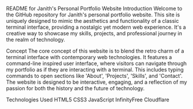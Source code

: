 README for Janith's Personal Portfolio Website
Introduction
Welcome to the GitHub repository for Janith's personal portfolio website. This site is uniquely designed to mimic the aesthetics and functionality of a classic terminal interface, providing a nostalgic yet modern web experience. It's a creative way to showcase my skills, projects, and professional journey in the realm of technology.

Concept
The core concept of this website is to blend the retro charm of a terminal interface with contemporary web technologies. It features a command-line inspired user interface, where visitors can navigate through my portfolio as if they are interacting with a terminal. This includes typing commands to open sections like 'About', 'Projects', 'Skills', and 'Contact'. The website is designed to be interactive, engaging, and a reflection of my passion for both the history and the future of technology.

Technologies Used
HTML5
CSS3
JavaScript
InfinityFree
Cloudflare
